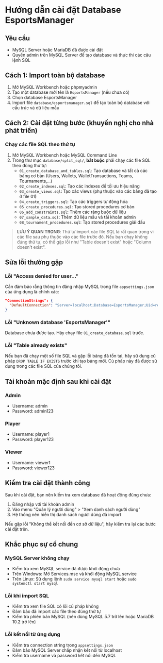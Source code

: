 # Hướng dẫn cài đặt Database EsportsManager

## Yêu cầu
- MySQL Server hoặc MariaDB đã được cài đặt
- Quyền admin trên MySQL Server để tạo database và thực thi các câu lệnh SQL

## Cách 1: Import toàn bộ database

1. Mở MySQL Workbench hoặc phpmyadmin
2. Tạo một database mới tên là `EsportsManager` (nếu chưa có)
3. Chọn database EsportsManager
4. Import file `database/esportsmanager.sql` để tạo toàn bộ database với cấu trúc và dữ liệu mẫu

## Cách 2: Cài đặt từng bước (khuyến nghị cho nhà phát triển)

### Chạy các file SQL theo thứ tự

1. Mở MySQL Workbench hoặc MySQL Command Line
2. Trong thư mục `database/split_sql/`, **bắt buộc** phải chạy các file SQL theo đúng thứ tự:
   - `01_create_database_and_tables.sql`: Tạo database và tất cả các bảng cơ bản (Users, Wallets, WalletTransactions, Teams, Tournaments,...)
   - `02_create_indexes.sql`: Tạo các indexes để tối ưu hiệu năng
   - `03_create_views.sql`: Tạo các views (phụ thuộc vào các bảng đã tạo ở file 01)
   - `04_create_triggers.sql`: Tạo các triggers tự động hóa
   - `05_create_procedures.sql`: Tạo stored procedures cơ bản
   - `06_add_constraints.sql`: Thêm các ràng buộc dữ liệu
   - `07_sample_data.sql`: Thêm dữ liệu mẫu và tài khoản admin
   - `08_tournament_procedures.sql`: Tạo stored procedures giải đấu

> **LƯU Ý QUAN TRỌNG**: Thứ tự import các file SQL là rất quan trọng vì các file sau phụ thuộc vào các file trước đó. Nếu bạn chạy không đúng thứ tự, có thể gặp lỗi như "Table doesn't exist" hoặc "Column doesn't exist".

## Sửa lỗi thường gặp

### Lỗi "Access denied for user..."
Cần đảm bảo rằng thông tin đăng nhập MySQL trong file `appsettings.json` của ứng dụng là chính xác:

```json
"ConnectionStrings": {
  "DefaultConnection": "Server=localhost;Database=EsportsManager;Uid=root;Pwd=yourpassword;CharSet=utf8mb4;"
}
```

### Lỗi "Unknown database 'EsportsManager'"
Database chưa được tạo. Hãy chạy file `01_create_database.sql` trước.

### Lỗi "Table already exists"
Nếu bạn đã chạy một số file SQL và gặp lỗi bảng đã tồn tại, hãy sử dụng cú pháp `DROP TABLE IF EXISTS` trước khi tạo bảng mới. Cú pháp này đã được sử dụng trong các file SQL của chúng tôi.

## Tài khoản mặc định sau khi cài đặt

### Admin
- Username: admin
- Password: admin123

### Player
- Username: player1
- Password: player123

### Viewer
- Username: viewer1
- Password: viewer123

## Kiểm tra cài đặt thành công

Sau khi cài đặt, bạn nên kiểm tra xem database đã hoạt động đúng chưa:

1. Đăng nhập với tài khoản admin
2. Vào menu "Quản lý người dùng" > "Xem danh sách người dùng"
3. Hệ thống nên hiển thị danh sách người dùng đã import

Nếu gặp lỗi "Không thể kết nối đến cơ sở dữ liệu", hãy kiểm tra lại các bước cài đặt trên.

## Khắc phục sự cố chung

### MySQL Server không chạy
- Kiểm tra xem MySQL service đã được khởi động chưa
- Trên Windows: Mở Services.msc và khởi động MySQL service
- Trên Linux: Sử dụng lệnh `sudo service mysql start` hoặc `sudo systemctl start mysql`

### Lỗi khi import SQL
- Kiểm tra xem file SQL có lỗi cú pháp không
- Đảm bảo đã import các file theo đúng thứ tự
- Kiểm tra phiên bản MySQL (nên dùng MySQL 5.7 trở lên hoặc MariaDB 10.2 trở lên)

### Lỗi kết nối từ ứng dụng
- Kiểm tra connection string trong `appsettings.json`
- Đảm bảo MySQL Server chấp nhận kết nối từ localhost
- Kiểm tra username và password kết nối đến MySQL
